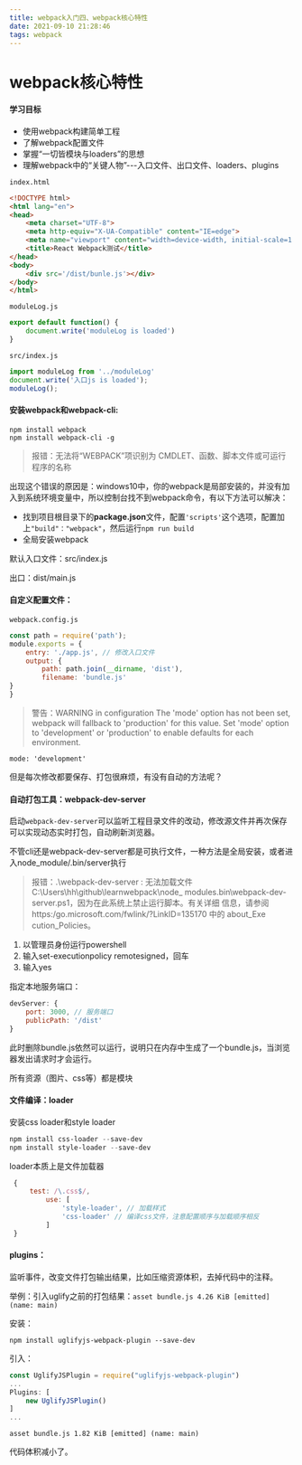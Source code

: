 ```yaml
---
title: webpack入门四、webpack核心特性
date: 2021-09-10 21:28:46
tags: webpack
---
```


#  webpack核心特性

#### 学习目标

- 使用webpack构建简单工程
- 了解webpack配置文件
- 掌握“一切皆模块与loaders”的思想
- 理解webpack中的“关键人物”---入口文件、出口文件、loaders、plugins

`index.html`

```html
<!DOCTYPE html>
<html lang="en">
<head>
    <meta charset="UTF-8">
    <meta http-equiv="X-UA-Compatible" content="IE=edge">
    <meta name="viewport" content="width=device-width, initial-scale=1.0">
    <title>React Webpack测试</title>
</head>
<body>
    <div src='/dist/bunle.js'></div>
</body>
</html>
```

`moduleLog.js`

```javascript
export default function() {
	document.write('moduleLog is loaded')
}
```

`src/index.js`

```javascript
import moduleLog from '../moduleLog'
document.write('入口js is loaded');
moduleLog();
```

#### 安装webpack和webpack-cli:

```
npm install webpack
npm install webpack-cli -g
```

> 报错：无法将“WEBPACK”项识别为 CMDLET、函数、脚本文件或可运行程序的名称

出现这个错误的原因是：windows10中，你的webpack是局部安装的，并没有加入到系统环境变量中，所以控制台找不到webpack命令，有以下方法可以解决：

- 找到项目根目录下的**package.json**文件，配置`'scripts'`这个选项，配置加上`"build"："webpack"`，然后运行`npm run build`
- 全局安装webpack

默认入口文件：src/index.js 

出口：dist/main.js

#### 自定义配置文件：

`webpack.config.js`

```javascript
const path = require('path');
module.exports = {
    entry: './app.js', // 修改入口文件
    output: {
        path: path.join(__dirname, 'dist'),
        filename: 'bundle.js'
}
}
```

> 警告：WARNING in configuration
> The 'mode' option has not been set, webpack will fallback to 'production' 
> for this value.
> Set 'mode' option to 'development' or 'production' to enable defaults for 
> each environment.

```
mode: 'development'
```

但是每次修改都要保存、打包很麻烦，有没有自动的方法呢？

#### 自动打包工具：webpack-dev-server

启动`webpack-dev-server`可以监听工程目录文件的改动，修改源文件并再次保存可以实现动态实时打包，自动刷新浏览器。

不管cli还是webpack-dev-server都是可执行文件，一种方法是全局安装，或者进入node_module/.bin/server执行

> 报错：.\webpack-dev-server : 无法加载文件 C:\Users\hh\github\learnwebpack\node_
> modules\.bin\webpack-dev-server.ps1，因为在此系统上禁止运行脚本。有关详细 
> 信息，请参阅 https:/go.microsoft.com/fwlink/?LinkID=135170 中的 about_Exe 
> cution_Policies。

1. 以管理员身份运行powershell
2. 输入set-executionpolicy remotesigned，回车
3. 输入yes

指定本地服务端口：

```javascript
devServer: {
	port: 3000, // 服务端口
	publicPath: '/dist'
}
```

此时删除bundle.js依然可以运行，说明只在内存中生成了一个bundle.js，当浏览器发出请求时才会运行。

所有资源（图片、css等）都是模块

#### 文件编译：loader

安装css loader和style loader

```powershell
npm install css-loader --save-dev
npm install style-loader --save-dev
```

loader本质上是文件加载器

```javascript
 {
     test: /\.css$/,
         use: [
             'style-loader', // 加载样式
             'css-loader' // 编译css文件，注意配置顺序与加载顺序相反
         ]
 }
```

#### plugins：

监听事件，改变文件打包输出结果，比如压缩资源体积，去掉代码中的注释。

举例：引入uglify之前的打包结果：`asset bundle.js 4.26 KiB [emitted] (name: main) `

安装：

```
npm install uglifyjs-webpack-plugin --save-dev
```

引入：

```javascript
const UglifyJSPlugin = require("uglifyjs-webpack-plugin")
...
Plugins: [
	new UglifyJSPlugin()
]
...
```

`asset bundle.js 1.82 KiB [emitted] (name: main)`

代码体积减小了。
